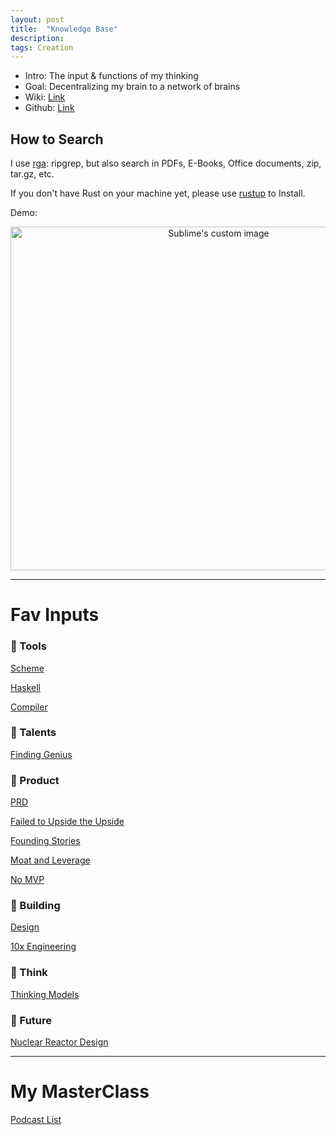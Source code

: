 ```yaml
---
layout: post
title:  "Knowledge Base"
description: 
tags: Creation
---
```


- Intro: The input & functions of my thinking
- Goal: Decentralizing my brain to a network of brains
- Wiki: [Link](https://github.com/allenleein/knowledge-base/wiki/Ghosts-in-the-Shell)
- Github: [Link](https://github.com/allenleein/knowledge-base)

## How to Search

I use [rga](https://github.com/phiresky/ripgrep-all): ripgrep, but also search in PDFs, E-Books, Office documents, zip, tar.gz, etc.

If you don't have Rust on your machine yet, please use [rustup](https://doc.rust-lang.org/book/ch01-01-installation.html) to Install.

Demo:

<p align="center">
  <img width="650" height="550" src="https://i.imgur.com/PJGt5pt.jpg" alt="Sublime's custom image"/>
</p>

---

# Fav Inputs

### 🔳 Tools

[Scheme](https://github.com/allenleein/knowledge-base/tree/gh-pages/CS-Functional-Programming)

[Haskell](https://github.com/allenleein/knowledge-base/tree/gh-pages/CS-Functional-Programming/Haskell)

[Compiler](https://github.com/allenleein/knowledge-base/tree/gh-pages/CS-Compiler)


### 🔳 Talents

[Finding Genius](https://github.com/allenleein/knowledge-base/tree/gh-pages/Finding%20Genius)

### 🔳 Product

[PRD](https://github.com/allenleein/knowledge-base/tree/gh-pages/Product-Deck/PRD)

[Failed to Upside the Upside](https://github.com/allenleein/knowledge-base/tree/gh-pages/Product-Strategy/Failed%20to%20Upside%20the%20Upside)

[Founding Stories](https://github.com/allenleein/knowledge-base/tree/gh-pages/Product-Strategy/Founding%20Stories)

[Moat and Leverage](https://github.com/allenleein/knowledge-base/tree/gh-pages/Product-Strategy/Moat%20and%20Leverage)

[No MVP](https://github.com/allenleein/knowledge-base/tree/gh-pages/Product-Strategy/No%20MVP)

### 🔳 Building

[Design](https://github.com/allenleein/knowledge-base/tree/gh-pages/Product-Design)

[10x Engineering](https://github.com/allenleein/knowledge-base/tree/gh-pages/Execution/10x%20Engineering)

### 🔳 Think

[Thinking Models](https://github.com/allenleein/knowledge-base/tree/gh-pages/Thinking-Models)


### 🔳 Future

[Nuclear Reactor Design](https://github.com/allenleein/knowledge-base/tree/gh-pages/Nuclear%20Reactor%20Design)

---


# My MasterClass

[Podcast List](https://allen-lee.gitbook.io/knowledge-base/masterclass/my-masterclass) 


